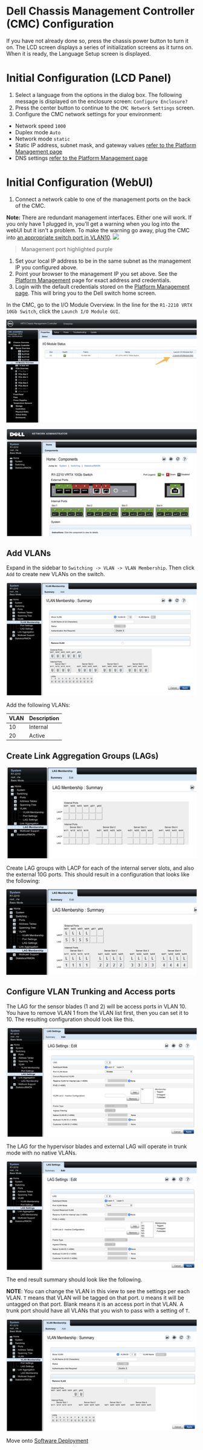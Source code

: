 # Dell Chassis Management Controller (CMC) Configuration

If you have not already done so, press the chassis power button to turn it on. The LCD screen displays a series of initialization screens as it turns on. When it is ready, the Language Setup screen is displayed.

# Initial Configuration (LCD Panel)
1. Select a language from the options in the dialog box. The following message is displayed on the enclosure screen: `Configure Enclosure?`
1. Press the center button to continue to the `CMC Network Settings` screen.
1. Configure the CMC network settings for your environment:
- Network speed `1000`
- Duplex mode `Auto`
- Network mode `static`
- Static IP address, subnet mask, and gateway values [refer to the Platform Management page](../platform-management.md)
- DNS settings [refer to the Platform Management page](../platform-management.md)

# Initial Configuration (WebUI)
1. Connect a network cable to one of the management ports on the back of the CMC.

**Note:** There are redundant management interfaces. Either one will work. If you only have 1 plugged in, you'll get a warning when you log into the webUI but it isn't a problem. To make the warning go away, plug the CMC into [an appropriate switch port in VLAN10](../hardware-assembly.md).
![](../../images/cmc-management.png)
> Management port highlighted purple  

1. Set your local IP address to be in the same subnet as the management IP you configured above.
1. Point your browser to the management IP you set above. See the [Platform Management](../platform-management.md) page for exact address and credentials.
1. Login with the default credentials stored on the [Platform Management page](../platform-management.md). This will bring you to the Dell switch home screen.

In the CMC, go to the I/O Module Overview. In the line for the `R1-2210 VRTX 10Gb Switch`, click the `Launch I/O Module GUI`.

![](../../images/cmc-gui-launch.png)

![](../../images/cmc-network-administrator.png)

## Add VLANs

Expand in the sidebar to `Switching -> VLAN -> VLAN Membership`. Then click `Add` to create new VLANs on the switch.

![](../../images/cmc-vlan-membership.png)

Add the following VLANs:

| VLAN  | Description |
|-------|-------------|
| 10    | Internal    |
| 20    | Active      |

## Create Link Aggregation Groups (LAGs)

![](../../images/cmc-lag-membership.png)

Create LAG groups with LACP for each of the internal server slots, and also the external 10G ports. This should result in a configuration that looks like the following:

![](../../images/cmc-lag-configuration.png)

## Configure VLAN Trunking and Access ports

The LAG for the sensor blades (1 and 2) will be access ports in VLAN 10. You have to remove VLAN 1 from the VLAN list first, then you can set it to 10. The resulting configuration should look like this.

![](../../images/cmc-access-port.png)

The LAG for the hypervisor blades and external LAG will operate in trunk mode with no native VLANs.

![](../../images/cmc-trunk-settings.png)

The end result summary should look like the following.

**NOTE**: You can change the VLAN in this view to see the settings per each VLAN. `T` means that VLAN will be tagged on that port. `U` means it will be untagged on that port. Blank means it is an access port in that VLAN. A trunk port should have all VLANs that you wish to pass with a setting of `T`.

![](../../images/cmc-final-vlan-membership.png)

Move onto [Software Deployment](../software-deployment.md)  
